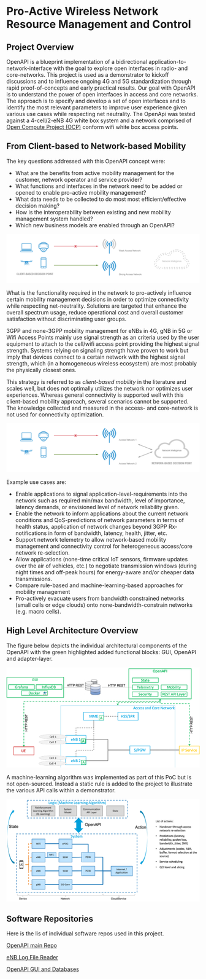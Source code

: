 # Pro-Active Wireless Network Resource Management and Control

## Project Overview

OpenAPI is a blueprint implementation of a bidirectional application-to-network-interface with the goal to explore open interfaces in radio- and core-networks. This project is used as a demonstrator to kickoff discussions and to influence ongoing 4G and 5G standardization through rapid proof-of-concepts and early practical results. Our goal with OpenAPI is to understand the power of open interfaces in access and core networks. The approach is to specify and develop a set of open interfaces and to identify the most relevant parameters to improve user experience given various use cases while respecting net neutrality.
The OpenApi was tested against a 4-cell/2-eNB 4G white box system and a network comprised of [Open Compute Project (OCP)](https://www.opencompute.org) conform wifi white box access points.

## From Client-based to Network-based Mobility

The key questions addressed with this OpenAPI concept were:

* What are the benefits from active mobility management for the customer, network operator and service provider?
* What functions and interfaces in the network need to be added or opened to enable pro-active mobility management?
* What data needs to be collected to do most most efficient/effective decision making?
* How is the interoperability between existing and new mobility management system handled?
* Which new business models are enabled through an OpenAPI?

![client-based mobility](img/client.png?raw=true "client-based mobility")

What is the functionality required in the network to pro-actively influence certain mobility management decisions in order to optimize connectivity while respecting net-neutrality. Solutions are targeted that enhance the overall spectrum usage, reduce operational cost and overall customer satisfaction without discriminating user groups.

3GPP and none-3GPP mobility management for eNBs in 4G, gNB in 5G or Wifi Access Points mainly use signal strength as an criteria used by the user equipment to attach to the cell/wifi access point providing the highest signal strength. Systems relying on signaling strength have proven to work but imply that devices connect to a certain network with the highest signal strength, which (in a homogeneous wireless ecosystem) are most probably the physically closest ones.

This strategy is referred to as *client-based mobility* in the literature and scales well, but does not optimally utilizes the network nor optimizes user experiences. Whereas general connectivity is supported well with this client-based mobility approach, several scenarios cannot be supported. The knowledge collected and measured in the access- and core-network is not used for connectivity optimization.

![network-based mobility](img/network.png?raw=true "network-based mobility")

Example use cases are:

* Enable applications to signal application-level-requirements into the network such as required min/max bandwidth, level of importance, latency demands, or envisioned level of network reliability given.
* Enable the network to inform applications about the current network conditions and QoS-predictions of network parameters in terms of health status, application of network changes beyond 3GPP Rx-notifications in form of bandwidth, latency, health, jitter, etc.
* Support network telemetry to allow network-based mobility management and connectivity control for heterogeneous access/core network re-selection.
* Allow applications (none-time critical IoT sensors, firmware updates over the air of vehicles, etc.) to negotiate transmission windows (during night times and off-peak hours) for energy-aware and/or cheaper data transmissions.
* Compare rule-based and machine-learning-based approaches for mobility management
* Pro-actively evacuate users from bandwidth constrained networks (small cells or edge clouds) onto none-bandwidth-constrain networks (e.g. macro cells).

## High Level Architecture Overview

The figure below depicts the individual architectural components of the OpenAPI  with the green highlighted added functional blocks: GUI, OpenAPI and adapter-layer.

![client-based mobility](img/architecture.png?raw=true "architecture")

A machine-learning algorithm was implemented as part of this PoC but is not open-sourced. Instead a static rule is added to the project to illustrate the various API calls within a demonstrator.

![client-based mobility](img/ml.png?raw=true "machine learning")

## Software Repositories

Here is the lis of individual software repos used in this project.

[OpenAPI main Repo](https://github.com/att-innovate/openapi)

[eNB Log File Reader](https://github.com/att-innovate/openapi-enblogfilereader)

[OpenAPI GUI and Databases](https://github.com/att-innovate/openapi-gui)

